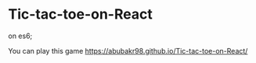 # Tic-tac-toe-on-React
on es6;

You can play this game https://abubakr98.github.io/Tic-tac-toe-on-React/
